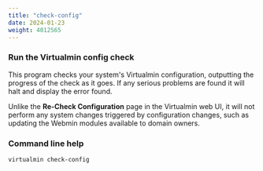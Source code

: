 ```yaml
---
title: "check-config"
date: 2024-01-23
weight: 4012565
---
```


### Run the Virtualmin config check

This program checks your system's Virtualmin configuration, outputting the progress of the check as it goes. If any serious problems are found it will halt and display the error found.

Unlike the **Re-Check Configuration** page in the Virtualmin web UI, it will not perform any system changes triggered by configuration changes, such as updating the Webmin modules available to domain owners.

### Command line help

```text
virtualmin check-config
```
